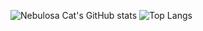 ![Nebulosa Cat's GitHub stats](https://github-readme-stats.vercel.app/api?username=Nebulosa-Cat&show_icons=true&theme=dark)
![Top Langs](https://github-readme-stats.vercel.app/api/top-langs/?username=Nebulosa-Cat&layout=compact&theme=dark)
